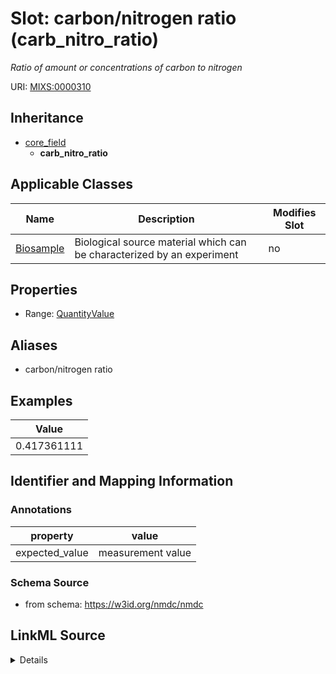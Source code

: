 # Slot: carbon/nitrogen ratio (carb_nitro_ratio)


_Ratio of amount or concentrations of carbon to nitrogen_



URI: [MIXS:0000310](https://w3id.org/mixs/0000310)




## Inheritance

* [core_field](core_field.md)
    * **carb_nitro_ratio**





## Applicable Classes

| Name | Description | Modifies Slot |
| --- | --- | --- |
[Biosample](Biosample.md) | Biological source material which can be characterized by an experiment |  no  |







## Properties

* Range: [QuantityValue](QuantityValue.md)



## Aliases


* carbon/nitrogen ratio




## Examples

| Value |
| --- |
| 0.417361111 |

## Identifier and Mapping Information





### Annotations

| property | value |
| --- | --- |
| expected_value | measurement value || occurrence | 1 |



### Schema Source


* from schema: https://w3id.org/nmdc/nmdc




## LinkML Source

<details>
```yaml
name: carb_nitro_ratio
annotations:
  expected_value:
    tag: expected_value
    value: measurement value
  occurrence:
    tag: occurrence
    value: '1'
description: Ratio of amount or concentrations of carbon to nitrogen
title: carbon/nitrogen ratio
examples:
- value: '0.417361111'
from_schema: https://w3id.org/nmdc/nmdc
aliases:
- carbon/nitrogen ratio
rank: 1000
is_a: core field
slot_uri: MIXS:0000310
multivalued: false
alias: carb_nitro_ratio
domain_of:
- Biosample
range: QuantityValue

```
</details>